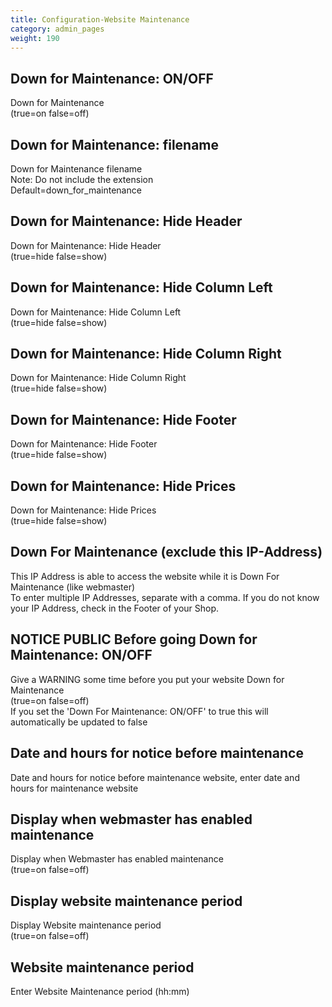 ```yaml
---
title: Configuration-Website Maintenance
category: admin_pages
weight: 190 
---
```


<h2 id="down_for_maintenance_onoff">Down for Maintenance: ON/OFF</h2>

<div class='indent'>Down for Maintenance <br />(true=on false=off)</div>


<h2 id="down_for_maintenance_filename">Down for Maintenance: filename</h2>

<div class='indent'>Down for Maintenance filename<br />Note: Do not include the extension<br />Default=down_for_maintenance</div>


<h2 id="down_for_maintenance_hide_header">Down for Maintenance: Hide Header</h2>

<div class='indent'>Down for Maintenance: Hide Header <br />(true=hide false=show)</div>


<h2 id="down_for_maintenance_hide_column_left">Down for Maintenance: Hide Column Left</h2>

<div class='indent'>Down for Maintenance: Hide Column Left <br />(true=hide false=show)</div>


<h2 id="down_for_maintenance_hide_column_right">Down for Maintenance: Hide Column Right</h2>

<div class='indent'>Down for Maintenance: Hide Column Right <br />(true=hide false=show)</div>


<h2 id="down_for_maintenance_hide_footer">Down for Maintenance: Hide Footer</h2>

<div class='indent'>Down for Maintenance: Hide Footer <br />(true=hide false=show)</div>


<h2 id="down_for_maintenance_hide_prices">Down for Maintenance: Hide Prices</h2>

<div class='indent'>Down for Maintenance: Hide Prices <br />(true=hide false=show)</div>


<h2 id="down_for_maintenance_exclude_this_ipaddress">Down For Maintenance (exclude this IP-Address)</h2>

<div class='indent'>This IP Address is able to access the website while it is Down For Maintenance (like webmaster)<br />To enter multiple IP Addresses, separate with a comma. If you do not know your IP Address, check in the Footer of your Shop.</div>


<h2 id="notice_public_before_going_down_for_maintenance_onoff">NOTICE PUBLIC Before going Down for Maintenance: ON/OFF</h2>

<div class='indent'>Give a WARNING some time before you put your website Down for Maintenance<br />(true=on false=off)<br />If you set the 'Down For Maintenance: ON/OFF' to true this will automatically be updated to false</div>


<h2 id="date_and_hours_for_notice_before_maintenance">Date and hours for notice before maintenance</h2>

<div class='indent'>Date and hours for notice before maintenance website, enter date and hours for maintenance website</div>


<h2 id="display_when_webmaster_has_enabled_maintenance">Display when webmaster has enabled maintenance</h2>

<div class='indent'>Display when Webmaster has enabled maintenance <br />(true=on false=off)<br /></div>


<h2 id="display_website_maintenance_period">Display website maintenance period</h2>

<div class='indent'>Display Website maintenance period <br />(true=on false=off)<br /></div>


<h2 id="website_maintenance_period">Website maintenance period</h2>

<div class='indent'>Enter Website Maintenance period (hh:mm)</div>


